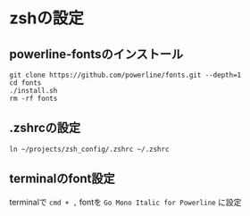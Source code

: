 # zshの設定

## powerline-fontsのインストール
```
git clone https://github.com/powerline/fonts.git --depth=1
cd fonts
./install.sh
rm -rf fonts
```

## .zshrcの設定
```
ln ~/projects/zsh_config/.zshrc ~/.zshrc
```

## terminalのfont設定
terminalで `cmd + ,` fontを `Go Mono Italic for Powerline` に設定


